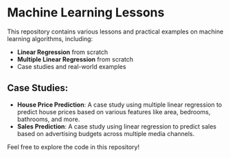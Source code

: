 # Machine Learning Lessons

This repository contains various lessons and practical examples on machine learning algorithms, including:

- **Linear Regression** from scratch
- **Multiple Linear Regression** from scratch
- Case studies and real-world examples

## Case Studies:

- **House Price Prediction**: A case study using multiple linear regression to predict house prices based on various features like area, bedrooms, bathrooms, and more.
- **Sales Prediction**: A case study using linear regression to predict sales based on advertising budgets across multiple media channels.

Feel free to explore the code in this repository!
